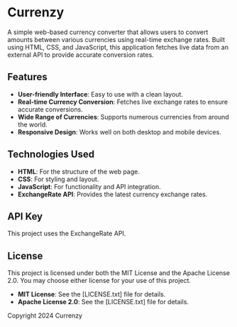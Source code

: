 # Currenzy

A simple web-based currency converter that allows users to convert amounts between various currencies using real-time exchange rates. Built using HTML, CSS, and JavaScript, this application fetches live data from an external API to provide accurate conversion rates.

## Features

- **User-friendly Interface**: Easy to use with a clean layout.
- **Real-time Currency Conversion**: Fetches live exchange rates to ensure accurate conversions.
- **Wide Range of Currencies**: Supports numerous currencies from around the world.
- **Responsive Design**: Works well on both desktop and mobile devices.

## Technologies Used

- **HTML**: For the structure of the web page.
- **CSS**: For styling and layout.
- **JavaScript**: For functionality and API integration.
- **ExchangeRate API**: Provides the latest currency exchange rates.

## API Key

This project uses the ExchangeRate API.

## License

This project is licensed under both the MIT License and the Apache License 2.0. You may choose either license for your use of this project.

- **MIT License**: See the [LICENSE.txt] file for details.
- **Apache License 2.0**: See the [LICENSE.txt] file for details.

Copyright 2024 Currenzy
